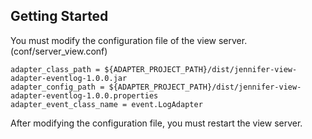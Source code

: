 ## Getting Started

You must modify the configuration file of the view server. (conf/server_view.conf)
```
adapter_class_path = ${ADAPTER_PROJECT_PATH}/dist/jennifer-view-adapter-eventlog-1.0.0.jar
adapter_config_path = ${ADAPTER_PROJECT_PATH}/dist/jennifer-view-adapter-eventlog-1.0.0.properties
adapter_event_class_name = event.LogAdapter
```

After modifying the configuration file, you must restart the view server.

